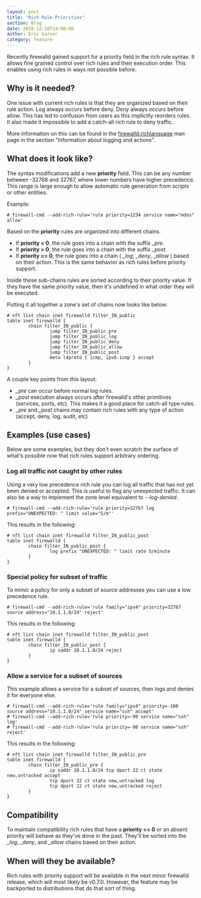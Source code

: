 ```yaml
---
layout: post
title: "Rich Rule Priorities"
section: Blog
date: 2018-12-18T14:00:00
author: Eric Garver
category: feature
---
```


Recently firewalld gained support for a priority field in the rich rule syntax.
It allows fine grained control over rich rules and their execution order. This
enables using rich rules in ways not possible before.

## Why is it needed?
One issue with current rich rules is that they are organized based on their
rule action. Log always occurs before deny. Deny always occurs before allow.
This has led to confusion from users as this implicitly reorders rules. It also
made it impossible to add a catch-all rich rule to deny traffic.

More information on this can be found in the
[firewalld.richlanguage](/documentation/man-pages/firewalld.richlanguage.html)
man page in the section "Information about logging and actions".

## What does it look like?
The syntax modifications add a new **priority** field. This can be any number
between -32768 and 32767, where lower numbers have higher precedence. This range is
large enough to allow automatic rule generation from scripts or other entities.

Example:

    # firewall-cmd --add-rich-rule='rule priority=1234 service name="mdns" allow'

Based on the **priority** rules are organized into different chains.

* If **priority < 0**, the rule goes into a chain with the suffix *_pre*.
* If **priority > 0**, the rule goes into a chain with the suffix *_post*.
* If **priority == 0**, the rule goes into a chain ( *_log*, *_deny*, *_allow* )
  based on their action. This is the same behavior as rich rules before
  priority support.

Inside these sub-chains rules are sorted according to their priority value. If
they have the same priority value, then it's undefined in what order they will
be executed.

Putting it all together a zone's set of chains now looks like below:

    # nft list chain inet firewalld filter_IN_public
    table inet firewalld {
            chain filter_IN_public {
                    jump filter_IN_public_pre
                    jump filter_IN_public_log
                    jump filter_IN_public_deny
                    jump filter_IN_public_allow
                    jump filter_IN_public_post
                    meta l4proto { icmp, ipv6-icmp } accept
            }
    }

A couple key points from this layout:

* *_pre* can occur before normal log rules.
* *_post* execution always occurs after firewalld's other primitives (services,
  ports, etc). This makes it a good place for catch-all type rules.
* *_pre* and *_post* chains may contain rich rules with any type of action
  (accept, deny, log, audit, etc)

## Examples (use cases)
Below are some examples, but they don't even scratch the surface of what's
possible now that rich rules support arbitrary ordering.

### Log all traffic not caught by other rules
Using a very low precedence rich rule you can log all traffic that has not yet
been denied or accepted. This is useful to flag any unexpected traffic. It can
also be a way to implement the zone level equivalent to *--log-denied*.

    # firewall-cmd --add-rich-rule='rule priority=32767 log prefix="UNEXPECTED: " limit value="5/m"'

This results in the following:
    
    # nft list chain inet firewalld filter_IN_public_post
    table inet firewalld {
            chain filter_IN_public_post {
                    log prefix "UNEXPECTED: " limit rate 5/minute
            }
    }

### Special policy for subset of traffic
To mimic a policy for only a subset of source addresses you can use a low
precedence rule.

    # firewall-cmd --add-rich-rule='rule family="ipv4" priority=32767 source address="10.1.1.0/24" reject'

This results in the following:

	# nft list chain inet firewalld filter_IN_public_post
	table inet firewalld {
			chain filter_IN_public_post {
					ip saddr 10.1.1.0/24 reject
			}
	}

### Allow a service for a subset of sources
This example allows a service for a subset of sources, then logs and denies it
for everyone else.

    # firewall-cmd --add-rich-rule='rule family="ipv4" priority=-100 source address="10.1.1.0/24" service name="ssh" accept'
    # firewall-cmd --add-rich-rule='rule priority=-99 service name="ssh" log'
    # firewall-cmd --add-rich-rule='rule priority=-98 service name="ssh" reject'

This results in the following:

    # nft list chain inet firewalld filter_IN_public_pre
    table inet firewalld {
            chain filter_IN_public_pre {
                    ip saddr 10.1.1.0/24 tcp dport 22 ct state new,untracked accept
                    tcp dport 22 ct state new,untracked log
                    tcp dport 22 ct state new,untracked reject
            }
    }

## Compatibility
To maintain compatibility rich rules that have a **priority == 0** or an absent
priority will behave as they've done in the past. They'll be sorted into the
*_log*, *_deny*, and *_allow* chains based on their action.

## When will they be available?
Rich rules with priority support will be available in the next minor firewalld
release, which will most likely be v0.7.0. However, the feature may be
backported to distributions that do that sort of thing.
